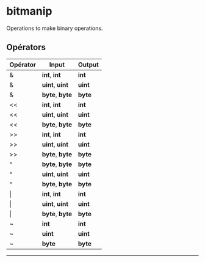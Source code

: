 # bitmanip

Operations to make binary operations.
## Opérators
|Opérator|Input|Output|
|-|-|-|
|&|**int**, **int**|**int**|
|&|**uint**, **uint**|**uint**|
|&|**byte**, **byte**|**byte**|
|<<|**int**, **int**|**int**|
|<<|**uint**, **uint**|**uint**|
|<<|**byte**, **byte**|**byte**|
|>>|**int**, **int**|**int**|
|>>|**uint**, **uint**|**uint**|
|>>|**byte**, **byte**|**byte**|
|^|**byte**, **byte**|**byte**|
|^|**uint**, **uint**|**uint**|
|^|**byte**, **byte**|**byte**|
|\||**int**, **int**|**int**|
|\||**uint**, **uint**|**uint**|
|\||**byte**, **byte**|**byte**|
|~|**int**|**int**|
|~|**uint**|**uint**|
|~|**byte**|**byte**|


***
